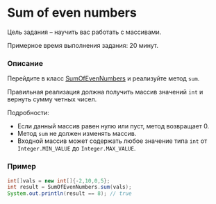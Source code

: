 # Sum of even numbers

Цель задания – научить вас работать с массивами.

Примерное время выполнения задания: 20 минут.

### Описание

Перейдите в класс [SumOfEvenNumbers](src/main/java/com/epam/training/student_Sergei_Bespalov/SumOfEvenNumbers.java) и реализуйте метод `sum`.

Правильная реализация должна получить массив значений `int` и вернуть сумму четных чисел.

Подробности:

- Если данный массив равен нулю или пуст, метод возвращает 0.
- Метод `sum` не должен изменять массив.
- Входной массив может содержать любое значение типа `int` от `Integer.MIN_VALUE` до `Integer.MAX_VALUE`.

### Пример

```java
int[]vals = new int[]{-2,10,0,5};
int result = SumOfEvenNumbers.sum(vals);
System.out.println(result == 8); // true
```
